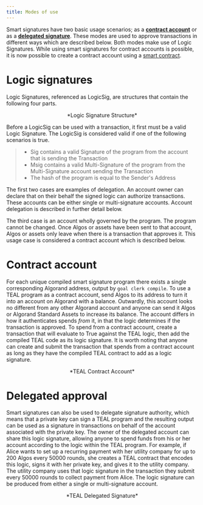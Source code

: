 ```yaml
---
title: Modes of use
---
```



Smart signatures have two basic usage scenarios; as a [**contract account**](#contract-account) or as a [**delegated signature**](#delegated-approval). These modes are used to approve transactions in different ways which are described below. Both modes make use of Logic Signatures. While using smart signatures for contract accounts is possible, it is now possible to create a contract account using a [smart contract](../apps/index.md).

# Logic signatures
Logic Signatures, referenced as LogicSig, are structures that contain the following four parts.


<center>*Logic Signature Structure*</center>

Before a LogicSig can be used with a transaction, it first must be a valid Logic Signature. The LogicSig is considered valid if one of the following scenarios is true.

> * Sig contains a valid Signature of the program from the account that is sending the Transaction
> * Msig contains a valid Multi-Signature of the program from the Multi-Signature account sending the Transaction
> * The hash of the program is equal to the Sender's Address
  

The first two cases are examples of delegation. An account owner can declare that on their behalf the signed logic can authorize transactions. These accounts can be either single or multi-signature accounts. Account delegation is described in further detail below.

The third case is an account wholly governed by the program. The program cannot be changed. Once Algos or assets have been sent to that account, Algos or assets only leave when there is a transaction that approves it. This usage case is considered a contract account which is described below.
# Contract account
For each unique compiled smart signature program there exists a single corresponding Algorand address, output by `goal clerk compile`. To use a TEAL program as a contract account, send Algos to its address to turn it into an account on Algorand with a balance. Outwardly, this account looks no different from any other Algorand account and anyone can send it Algos or Algorand Standard Assets to increase its balance.  The account differs in how it authenticates spends _from_ it, in that the logic determines if the transaction is approved. To spend from a contract account, create a transaction that will evaluate to True against the TEAL logic, then add the compiled TEAL code as its logic signature. It is worth noting that anyone can create and submit the transaction that spends from a contract account as long as they have the compiled TEAL contract to add as a logic signature.

<center>*TEAL Contract Account*</center>

# Delegated approval
Smart signatures can also be used to delegate signature authority, which means that a private key can sign a TEAL program and the resulting output can be used as a signature in transactions on behalf of the account associated with the private key. The owner of the delegated account can share this logic signature, allowing anyone to spend funds from his or her account according to the logic within the TEAL program.
For example, if Alice wants to set up a recurring payment with her utility company for up to 200 Algos every 50000 rounds, she creates a TEAL contract that encodes this logic, signs it with her private key, and gives it to the utility company. The utility company uses that logic signature in the transaction they submit every 50000 rounds to collect payment from Alice.
The logic signature can be produced from either a single or multi-signature account.

<center>*TEAL Delegated Signature*</center>
